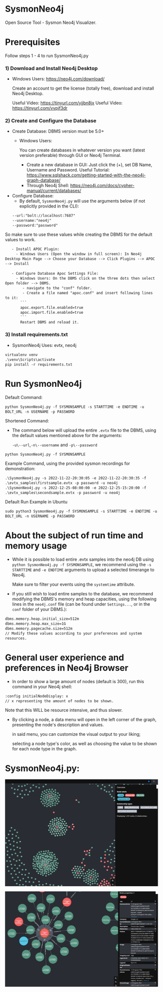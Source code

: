 # SysmonNeo4j
Open Source Tool - Sysmon Neo4j Visualizer.

# **Prerequisites**
Follow steps 1 - 4  to run SysmonNeo4j.py

### **1) Download and Install Neo4j Desktop**
   - Windows Users: https://neo4j.com/download/
     
     Create an account to get the license (totally free), download and install Neo4j Desktop.
     
     Useful Video: https://tinyurl.com/yjjbn8jx
     Useful Video: https://tinyurl.com/vvpjf3dr
     
### **2) Create and Configure the Database**
   - Create Database: DBMS version must be 5.0+
     - Windows Users:
       
       You can create databases in whatever version you want (latest version preferable) through GUI or Neo4j Terminal.
       - Create a new database in GUI: Just click the (+), set DB Name, Username and Password. Useful Tutorial: https://www.sqlshack.com/getting-started-with-the-neo4j-graph-database/
       - Through Neo4j Shell: https://neo4j.com/docs/cypher-manual/current/databases/
   - Configure Database:
       - By default, ```SysmonNeo4j.py``` will use the arguments below (if not explicitly provided in the CLI):
       ```
     --url:"bolt://localhost:7687"
     --username:"neo4j"
     --password:"password"
     ```
   So make sure to use these values while creating the DBMS for the default values to work.

       - Install APOC Plugin:
         - Windows Users (Open the window in full screen): In Neo4j Desktop Main Page --> Choose your Database --> Click Plugins --> APOC --> Install
   
       - Configure Database Apoc Settings File:
         - Windows Users: On the DBMS click on the three dots then select Open folder --> DBMS.
            - navigate to the "conf" folder.
            - Create a file named "apoc.conf" and insert following lines to it:
           ```
           apoc.export.file.enabled=true
           apoc.import.file.enabled=true
           ```
           Restart DBMS and reload it.
       
### **3) Install requirements.txt**
   - SysmonNeo4j Uses: evtx, neo4j

    virtualenv venv 
    .\venv\Scripts\activate
    pip install -r requirements.txt 
        

# **Run SysmonNeo4j**
Default Command:
```
python SysmonNeo4j.py -f SYSMONSAMPLE -s STARTTIME -e ENDTIME -u BOLT_URL -n USERNAME -p PASSWORD
```
Shortened Command:
- The command below will upload the entire ```.evtx``` file to the DBMS,
    using the default values mentioned above for the arguments:

    ```-u\--url```,```-n\--username``` and ```-p\--password```
```
python SysmonNeo4j.py -f SYSMONSAMPLE
```
Example Command, using the provided sysmon recordings for demonstration:
```
.\SysmonNeo4j.py -s 2022-11-22-20:30:05 -e 2022-11-22-20:30:35 -f .\evtx_samples\firstsample.evtx -p password -u neo4j 
.\SysmonNeo4j.py -s 2022-12-25-08:00:00 -e 2022-12-25-15:20:00 -f .\evtx_samples\secondsample.evtx -p password -u neo4j
``` 
Default Run Example in Ubuntu
``` 
sudo python3 SysmonNeo4j.py -f SYSMONSAMPLE -s STARTTIME -e ENDTIME -u BOLT_URL -n USERNAME -p PASSWORD 
``` 
# **About the subject of run time and memory usage**
- While it is possible to load entire .evtx samples into the neo4j DB using ```python SysmonNeo4j.py -f SYSMONSAMPLE```,
we recommend using the ```-s STARTTIME``` and ```-e ENDTIME``` arguments to upload a selected timerange to Neo4j. 
    
    Make sure to filter your events using the ```systemtime``` attribute.


- If you still wish to load entire samples to the database, we recommend modifying the DBMS's memory and heap capacities, 
using the following lines in the ```neo4j.conf``` file (can be found under ```Settings...```, or in the ```conf``` folder of your DBMS.):
```
dbms.memory.heap.initial_size=512m
dbms.memory.heap.max_size=1G
dbms.memory.pagecache.size=512m
// Modify these values according to your preferences and system resources.
```

# **General user experience and preferences in Neo4j Browser**
- In order to show a large amount of nodes (default is 300), run this command in your Neo4j shell:

```
:config initialNodeDisplay: x
// x representing the amount of nodes to be shown. 
```
Note that this WILL be resource intensive, and thus slower.

- By clicking a node, a data menu will open in the left corner of the graph, presenting the node's description and values.

    in said menu, you can customize the visual output to your liking;

    selecting a node type's color, as well as choosing the value to be shown for each node type in the graph.
# **SysmonNeo4j.py:**
![art](./images/SysmonNeo4j.png)

![art](./images/zoomin.png)

